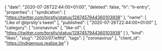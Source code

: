 {
  "date": "2020-07-26T22:44:00+01:00",
  "deleted": false,
  "h": "h-entry",
  "properties": {
    "syndication": [
      "https://twitter.com/tprstly/status/1287457944360103938"
    ],
    "name": [
      "Like of @tprstly's tweet"
    ],
    "published": [
      "2020-07-26T22:44:00+01:00"
    ],
    "category": [
      "coronavirus"
    ],
    "like-of": [
      "https://twitter.com/tprstly/status/1287457944360103938"
    ]
  },
  "kind": "likes",
  "slug": "2020/07/eftfd",
  "tags": [
    "coronavirus"
  ],
  "client_id": "https://indigenous.realize.be"
}
